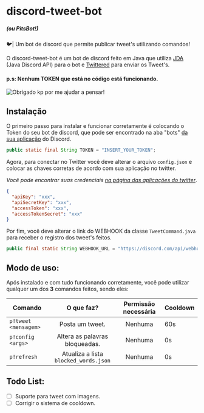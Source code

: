 # discord-tweet-bot
##### (ou PitsBot!)
🐦| Um bot de discord que permite publicar tweet's utilizando comandos!

O discord-tweet-bot é um bot de discord feito em Java que utiliza [JDA](https://github.com/DV8FromTheWorld/JDA) (Java Discord API) para o bot e [Twittered](https://github.com/redouane59/twittered) para enviar os Tweet's.

#### p.s: Nenhum TOKEN que está no código está funcionando.

![Obrigado kp por me ajudar a pensar!](https://i.imgur.com/LwuZrgk.png)

## Instalação

O primeiro passo para instalar e funcionar corretamente é colocando o Token do seu bot de discord, que pode ser encontrado na aba "bots" [da sua aplicação](https://discord.com/developers/applications) do Discord.

```java
public static final String TOKEN = "INSERT_YOUR_TOKEN";
```

Agora, para conectar no Twitter você deve alterar o arquivo ``config.json`` e colocar as chaves corretas de acordo com sua aplicação no twitter.

_Você pode encontrar suas credenciais [na página das aplicações do twitter](https://developer.twitter.com/en/apps)_.

```json
{
  "apiKey": "xxx",
  "apiSecretKey": "xxx",
  "accessToken": "xxx",
  "accessTokenSecret": "xxx"
}
```

Por fim, você deve alterar o link do WEBHOOK da classe ``TweetCommand.java`` para receber o registro dos tweet's feitos.
```java
public final static String WEBHOOK_URL = "https://discord.com/api/webhooks/WEBHOOK_CODE";
``` 

## Modo de uso:
Após instalado e com tudo funcionando corretamente, você pode utilizar qualquer um dos **3** comandos feitos, sendo eles:

| Comando   | O que faz? |      Permissão necessária      | Cooldown |
|----------|:-------------:|:-------------:|---|
| ``p!tweet <mensagem>`` | Posta um tweet.                         | Nenhuma | 60s |
| ``p!config <args>``    | Altera as palavras bloqueadas.          | Nenhuma | 0s |
| ``p!refresh``          | Atualiza a lista ``blocked_words.json`` | Nenhuma | 0s |

## Todo List:
- [ ] Suporte para tweet com imagens.
- [ ] Corrigir o sistema de cooldown.
